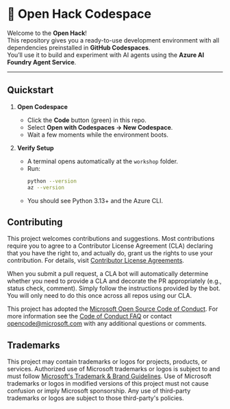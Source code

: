 # 🚀 Open Hack Codespace

Welcome to the **Open Hack**!  
This repository gives you a ready-to-use development environment with all dependencies preinstalled in **GitHub Codespaces**.  
You’ll use it to build and experiment with AI agents using the **Azure AI Foundry Agent Service**.

---

## Quickstart

1. **Open Codespace**
   - Click the **Code** button (green) in this repo.
   - Select **Open with Codespaces → New Codespace**.
   - Wait a few moments while the environment boots.

2. **Verify Setup**
   - A terminal opens automatically at the `workshop` folder.
   - Run:
     ```bash
     python --version
     az --version
     ```
   - You should see Python 3.13+ and the Azure CLI.

## Contributing

This project welcomes contributions and suggestions.  Most contributions require you to agree to a
Contributor License Agreement (CLA) declaring that you have the right to, and actually do, grant us
the rights to use your contribution. For details, visit [Contributor License Agreements](https://cla.opensource.microsoft.com).

When you submit a pull request, a CLA bot will automatically determine whether you need to provide
a CLA and decorate the PR appropriately (e.g., status check, comment). Simply follow the instructions
provided by the bot. You will only need to do this once across all repos using our CLA.

This project has adopted the [Microsoft Open Source Code of Conduct](https://opensource.microsoft.com/codeofconduct/).
For more information see the [Code of Conduct FAQ](https://opensource.microsoft.com/codeofconduct/faq/) or
contact [opencode@microsoft.com](mailto:opencode@microsoft.com) with any additional questions or comments.

## Trademarks

This project may contain trademarks or logos for projects, products, or services. Authorized use of Microsoft
trademarks or logos is subject to and must follow
[Microsoft's Trademark & Brand Guidelines](https://www.microsoft.com/legal/intellectualproperty/trademarks/usage/general).
Use of Microsoft trademarks or logos in modified versions of this project must not cause confusion or imply Microsoft sponsorship.
Any use of third-party trademarks or logos are subject to those third-party's policies.
